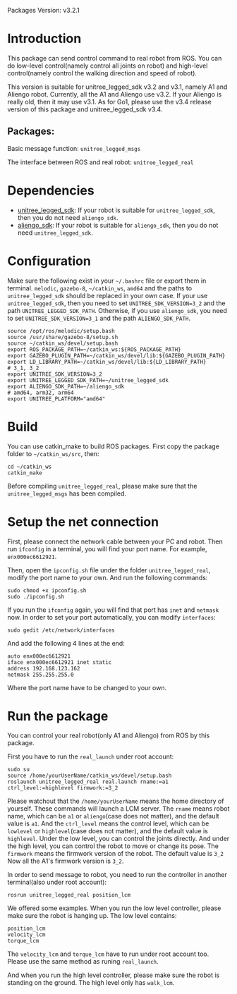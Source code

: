 Packages Version: v3.2.1

# Introduction
This package can send control command to real robot from ROS. You can do low-level control(namely control all joints on robot) and high-level control(namely control the walking direction and speed of robot).

This version is suitable for unitree_legged_sdk v3.2 and v3.1, namely A1 and Aliengo robot. Currently, all the A1 and Aliengo use v3.2. If your Aliengo is really old, then it may use v3.1.
As for Go1, please use the v3.4 release version of this package and unitree_legged_sdk v3.4.

## Packages:

Basic message function: `unitree_legged_msgs`

The interface between ROS and real robot: `unitree_legged_real`

# Dependencies
* [unitree_legged_sdk](https://github.com/unitreerobotics): If your robot is suitable for `unitree_legged_sdk`, then you do not need `aliengo_sdk`.
* [aliengo_sdk](https://github.com/unitreerobotics): If your robot is suitable for `aliengo_sdk`, then you do not need `unitree_legged_sdk`.

# Configuration
Make sure the following exist in your `~/.bashrc` file or export them in terminal. `melodic`, `gazebo-8`, `~/catkin_ws`, `amd64` and the paths to `unitree_legged_sdk` should be replaced in your own case. 
If your use `unitree_legged_sdk`, then you need to set `UNITREE_SDK_VERSION=3_2` and the path `UNITREE_LEGGED_SDK_PATH`.
Otherwise, if you use `aliengo_sdk`, you need to set `UNITREE_SDK_VERSION=3_1` and the path `ALIENGO_SDK_PATH`.

```
source /opt/ros/melodic/setup.bash
source /usr/share/gazebo-8/setup.sh
source ~/catkin_ws/devel/setup.bash
export ROS_PACKAGE_PATH=~/catkin_ws:${ROS_PACKAGE_PATH}
export GAZEBO_PLUGIN_PATH=~/catkin_ws/devel/lib:${GAZEBO_PLUGIN_PATH}
export LD_LIBRARY_PATH=~/catkin_ws/devel/lib:${LD_LIBRARY_PATH}
# 3_1, 3_2
export UNITREE_SDK_VERSION=3_2
export UNITREE_LEGGED_SDK_PATH=~/unitree_legged_sdk
export ALIENGO_SDK_PATH=~/aliengo_sdk
# amd64, arm32, arm64
export UNITREE_PLATFORM="amd64"
```

# Build
You can use catkin_make to build ROS packages. First copy the package folder to `~/catkin_ws/src`, then:
```
cd ~/catkin_ws
catkin_make
```
Before compiling `unitree_legged_real`, please make sure that the `unitree_legged_msgs` has been compiled.

# Setup the net connection
First, please connect the network cable between your PC and robot. Then run `ifconfig` in a terminal, you will find your port name. For example, `enx000ec6612921`.

Then, open the `ipconfig.sh` file under the folder `unitree_legged_real`, modify the port name to your own. And run the following commands:
```
sudo chmod +x ipconfig.sh
sudo ./ipconfig.sh
```
If you run the `ifconfig` again, you will find that port has `inet` and `netmask` now.
In order to set your port automatically, you can modify `interfaces`:
```
sudo gedit /etc/network/interfaces
```
And add the following 4 lines at the end:
```
auto enx000ec6612921
iface enx000ec6612921 inet static
address 192.168.123.162
netmask 255.255.255.0
```
Where the port name have to be changed to your own.

# Run the package
You can control your real robot(only A1 and Aliengo) from ROS by this package.

First you have to run the `real_launch` under root account:
```
sudo su
source /home/yourUserName/catkin_ws/devel/setup.bash
roslaunch unitree_legged_real real.launch rname:=a1 ctrl_level:=highlevel firmwork:=3_2
```
Please watchout that the `/home/yourUserName` means the home directory of yourself. These commands will launch a LCM server. The `rname` means robot name, which can be `a1` or `aliengo`(case does not matter), and the default value is `a1`. And the `ctrl_level` means the control level, which can be `lowlevel` or `highlevel`(case does not matter), and the default value is `highlevel`. Under the low level, you can control the joints directly. And under the high level, you can control the robot to move or change its pose. The `firmwork` means the firmwork version of the robot. The default value is `3_2` Now all the A1's firmwork version is `3_2`.

In order to send message to robot, you need to run the controller in another terminal(also under root account):
```
rosrun unitree_legged_real position_lcm
```
We offered some examples. When you run the low level controller, please make sure the robot is hanging up. The low level contains:
```
position_lcm
velocity_lcm
torque_lcm
```
The `velocity_lcm` and `torque_lcm` have to run under root account too. Please use the same method as runing `real_launch`.

And when you run the high level controller, please make sure the robot is standing on the ground. The high level only has `walk_lcm`.